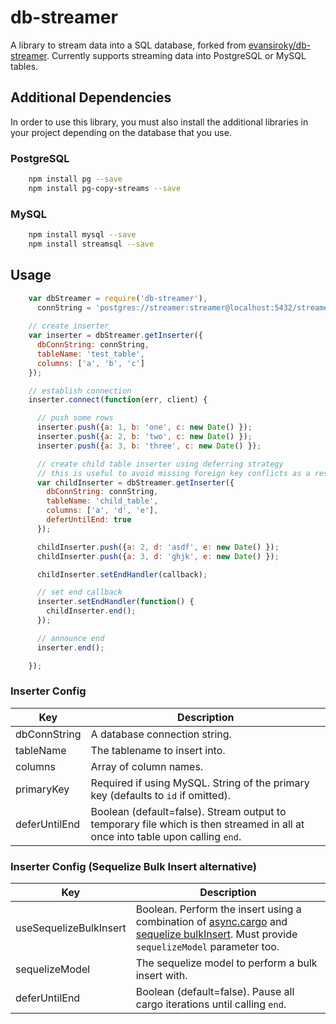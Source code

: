 # db-streamer

A library to stream data into a SQL database, forked from [evansiroky/db-streamer](https://github.com/evansiroky/db-streamer).  Currently supports streaming data into PostgreSQL or MySQL tables.

## Additional Dependencies

In order to use this library, you must also install the additional libraries in your project depending on the database that you use.

### PostgreSQL

```sh
    npm install pg --save
    npm install pg-copy-streams --save
```

### MySQL

```sh
    npm install mysql --save
    npm install streamsql --save
```

## Usage

```javascript
    var dbStreamer = require('db-streamer'),
      connString = 'postgres://streamer:streamer@localhost:5432/streamer-test';
    
    // create inserter
    var inserter = dbStreamer.getInserter({
      dbConnString: connString,
      tableName: 'test_table',
      columns: ['a', 'b', 'c']
    });

    // establish connection
    inserter.connect(function(err, client) {

      // push some rows
      inserter.push({a: 1, b: 'one', c: new Date() });
      inserter.push({a: 2, b: 'two', c: new Date() });
      inserter.push({a: 3, b: 'three', c: new Date() });

      // create child table inserter using deferring strategy
      // this is useful to avoid missing foreign key conflicts as a result of race conditions
      var childInserter = dbStreamer.getInserter({
        dbConnString: connString,
        tableName: 'child_table',
        columns: ['a', 'd', 'e'],
        deferUntilEnd: true
      });

      childInserter.push({a: 2, d: 'asdf', e: new Date() });
      childInserter.push({a: 3, d: 'ghjk', e: new Date() });

      childInserter.setEndHandler(callback);

      // set end callback
      inserter.setEndHandler(function() {
        childInserter.end();
      });

      // announce end
      inserter.end();

    });
```
    
### Inserter Config

| Key | Description |
| --- | --- |
| dbConnString | A database connection string. |
| tableName | The tablename to insert into. |
| columns | Array of column names. |
| primaryKey | Required if using MySQL.  String of the primary key (defaults to `id` if omitted). |
| deferUntilEnd | Boolean (default=false).  Stream output to temporary file which is then streamed in all at once into table upon calling `end`. |

### Inserter Config (Sequelize Bulk Insert alternative)

| Key | Description |
| --- | --- |
| useSequelizeBulkInsert | Boolean.  Perform the insert using a combination of [async.cargo](https://github.com/caolan/async#cargo) and [sequelize bulkInsert](http://docs.sequelizejs.com/en/latest/api/model/#bulkcreaterecords-options-promisearrayinstance).  Must provide `sequelizeModel` parameter too. |
| sequelizeModel | The sequelize model to perform a bulk insert with. |
| deferUntilEnd | Boolean (default=false).  Pause all cargo iterations until calling `end`. |